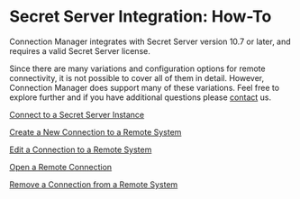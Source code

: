 # Secret Server Integration: How-To

Connection Manager integrates with Secret Server  version 10.7 or later, and requires a valid Secret Server license.

Since there are many variations and configuration options for remote connectivity, it is not possible to cover all of them in detail. However, Connection Manager does support many of these variations. Feel free to explore further and if you have additional questions please [contact](https://thycotic.force.com/support/s/contactsupport) us.

[Connect to a Secret Server Instance](C:\Thycotic.ConnectionManager.Docs\how-to\ss-integration\connect-to-a-SS.md)

[Create a New Connection to a Remote System](C:\Thycotic.ConnectionManager.Docs\how-to\ss-integration\create-new-connection-remote-system.md)

[Edit a Connection to a Remote System](C:\Thycotic.ConnectionManager.Docs\how-to\ss-integration\edit-connection-remote-system.md)

[Open a Remote Connection](C:\Thycotic.ConnectionManager.Docs\how-to\ss-integration\open-remote-connection.md)

[Remove a Connection from a Remote System](C:\Thycotic.ConnectionManager.Docs\how-to\ss-integration\remove-connection-from-remote-system.md)

